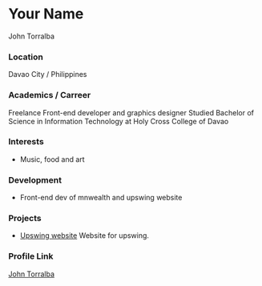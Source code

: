 # Your Name
John Torralba
### Location

Davao City / Philippines

### Academics / Carreer

Freelance Front-end developer and graphics designer
Studied Bachelor of Science in Information Technology at 
Holy Cross College of Davao

### Interests

- Music, food and art

### Development

- Front-end dev of mnwealth and upswing website

### Projects

- [Upswing website](https://johntest99.github.io/upswing/home.html) Website for upswing.

### Profile Link

[John Torralba](https://github.com/DevJohn06)